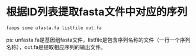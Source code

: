 # 根据ID列表提取fasta文件中对应的序列

```bash
faops some ufasta.fa listfile out.fa
```

ps: unfasta.fa是基因组fasta文件，listfile是包含序列名称的文件（一行一个序列名称），out.fa是提取相应序列的输出文件。

